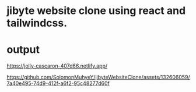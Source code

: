 # jibyte website clone using react and tailwindcss.
# output
https://jolly-cascaron-407d66.netlify.app/


https://github.com/SolomonMuhyeY/jibyteWebsiteClone/assets/132606059/7a40e495-74d9-412f-a6f2-95c48277d60f

